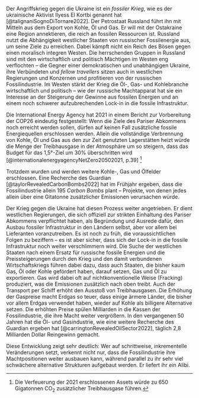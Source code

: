 Der Angriffskrieg gegen die Ukraine ist ein *fossiler Krieg*, wie es der ukrainische Aktivist Ilyess El Kortbi genannt hat [@talignaniSognoDiTornare2022]. Der Petrostaat Russland führt ihn mit Mitteln aus dem Export von Kohle, Öl und Gas. Er will mit der Ostakraine eine Region annektieren, die reich an fossilen Ressourcen ist.  Russland nutzt die Abhängigkeit westlicher Staaten von russischer Fossilenergie aus, um seine Ziele zu erreichen. Dabei kämpft nicht ein Reich des Bösen gegen einen moralisch integren Westen. Die herrschenden Gruppen in Russland sind mit den wirtschaftlich und politisch Mächtigen im Westen eng verflochten – die Gegner einer demokratischen und unabhängigen Ukraine, ihre Verbündeten und *fellow travellers* sitzen auch in westlichen Regierungen und Konzernen und profitieren von der russischen Fossilindustrie. Im Westen stärkt der Krieg die Öl-, Gas- und Kohlebranche wirtschaftlich und politisch – wie der russische Machtapparat hat sie ein Interesse an der Steigerung der Gewinne aus fossilen Energien und an einem noch schwerer aufzubrechenden Lock-in in die fossile Infrastruktur. 

Die International Energy Agency hat 2021 in einem Bericht zur Vorbereitung der COP26 eindeutig festgestellt: Wenn die Ziele des Pariser Abkommens noch erreicht werden sollen, dürfen auf keinen Fall zusätzliche fossile Energiequellen erschlossen werden. Allein die vollständige Verbrennung von Kohle, Öl und Gas aus den zur Zeit genutzten Lagerstätten heizt würde die Menge der Treibhausgase in der Atmosphäre um so steigern, dass das Budget für das 1,5°-Ziel um 30% überschritten wird  [@internationalenergyagencyNetZero20502021, p.39] [^650GT]

Trotzdem wurden und werden weitere Kohle-, Gas und Ölfelder erschlossen. Eine Recherche des Guardian [@taylorRevealedCarbonBombs2022] hat im Frühjahr ergeben, dass die Fossilindustrie allein 195 *Carbon Bombs* plant – Projekte, von denen jedes allein über eine Gitatonne zusätzlicher Emissionen verursachen würde.

Der Krieg gegen die Ukraine hat diesen Prozess weiter angetrieben. Er dient westlichen Regierungen, die sich offiziell zur strikten Einhaltung des Pariser Abkommens verpflichtet haben, als Begründung und Ausrede dafür, den Ausbau fossiler Infrastruktur in den Ländern selbst, aber vor allem bei Lieferanten voranzutreiben. Es ist noch zu früh, die voraussichtlichen Folgen zu beziffern – es ist aber sicher, dass sich der Lock-in in die fossile Infrastruktur noch weiter verschlimmern wird. Die Suche der westlichen Staaten nach einem Ersatz für russische fossile Energien und die Preissteigerungen durch den Krieg und den damit verbundenen Wirtschaftskriegs führen dabei dazu, dass auch Staaten, die bisher kaum Gas, Öl oder Kohle gefördert haben, darauf setzen, Gas und Öl zu exportieren. Gas wird dabei oft auf nichtkonventionelle Weise (Fracking) produziert, was die Emissionen zusätzlich nach oben treibt. Auch der Transport per Schiff erhöht den Ausstoß von Treibhausgasen. Die Erhöhung der Gaspreise macht Erdgas so teuer, dass einige ärmere Länder, die bisher vor allem Erdgas verwendet haben, wieder auf Kohle als billigere Alternative setzen. Die erhöhten Preise spülen Milliarden in die Kassen der Fossilindustrie, die ihre Macht weiter vergrößern. In den vergangenen 50 Jahren hat die Öl- und Gasindustrie, wie eine weitere Recherche des Guardian ergeben hat [@carringtonRevealedOilSector2022], täglich 2,8 Milliarden Dollar Reingewinn gemacht. 

Diese Entwicklung zeigt sehr deutlich: Wer auf schrittweise, inkrementelle Veränderungen setzt, verkennt nicht nur, dass die Fossilindustrie ihre Machtpositionen weiter ausbauen kann, während parallel zu ihr sehr viel schwächere alternative Strukturen aufgebaut werden. Er liefert ihr ein Alibi. 

[^650GT]: Die Verfeuerung der 2021 erschlossenen Assets würde zu 650 Gigatonnen CO<sub>2</sub> zusätzlicher Treibhausgase führen. 